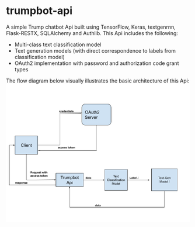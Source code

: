 # trumpbot-api

A simple Trump chatbot Api built using TensorFlow, Keras, textgenrnn, Flask-RESTX, SQLAlchemy and Authlib.
This Api includes the following:
- Multi-class text classification model
- Text generation models (with direct correspondence to labels from classification model)
- OAuth2 implementation with password and authorization code grant types

The flow diagram below visually illustrates the basic architecture of this Api:
![alt text](api-flow-diagram.png)
